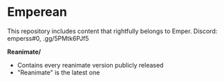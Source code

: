 # Emperean
This repository includes content that rightfully belongs to Emper.
Discord: emperss#0, .gg/5PMtk6PJf5

**Reanimate/**
- Contains every reanimate version publicly released
- "Reanimate" is the latest one
